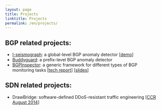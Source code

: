 ```yaml
---
layout: page
title: Projects
linktitle: Projects
permalink: /en/projects/
---
```


## BGP related projects:

* [I-seismograph][iseismograph]:
    a global-level BGP anomaly detector [[demo][is_demo]]
* [Buddyguard][buddyguard]:
    a prefix-level BGP anomaly detector
* [BGPInspector][bgpi_abstract]:
    a generic framework for different types of BGP monitoring tasks  [[tech report][bgpi_paper]] [[slides][bgpi_slides]]
    
## SDN related projects:

* DrawBridge: software-defined DDoS-resistant traffic engineering [[CCR August 2014][drawbridge]]

[iseismograph]: http://netsec.cs.uoregon.edu/research/irf.shtml "I-seismograph"
[is_demo]: http://panther.cs.uoregon.edu/bgp_inspector/events/ "I-seismograph Demo"
[buddyguard]: http://netsec.cs.uoregon.edu/research/buddyguard.shtml "Buddyguard"
[bgpi_paper]: https://www.cs.uoregon.edu/Reports/DRP-201411-Zhang.pdf "BGPInspector"
[bgpi_abstract]: https://www.cs.uoregon.edu/Reports/index.php?report=DRP-201411-Zhang "BGPInspector abstract"
[bgpi_slides]: https://drive.google.com/open?id=0B0W36d_XSpRlQlBMZHVjN2J4NzQ&authuser=0 "BGPInspector slides"
[drawbridge]: http://www.sigcomm.org/ccr/papers/2014/August/2619239.2631469
